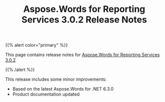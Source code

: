﻿---
title: Aspose.Words for Reporting Services 3.0.2 Release Notes
description: "Aspose.Words for Reporting Services 3.0.2 Release Notes – learn about the latest updates and fixes."
type: docs
weight: 80
url: /reportingservices/aspose-words-for-reporting-services-3-0-2-release-notes/
---

{{% alert color="primary" %}} 

This page contains release notes for [Aspose.Words for Reporting Services 3.0.2](https://downloads.aspose.com/words/reportingservices/new-releases/aspose.words-for-reporting-services-3.0.2/)

{{% /alert %}} 

This release includes some minor improvements:

- Based on the latest Aspose.Words for .NET 6.3.0
- Product documentation updated
